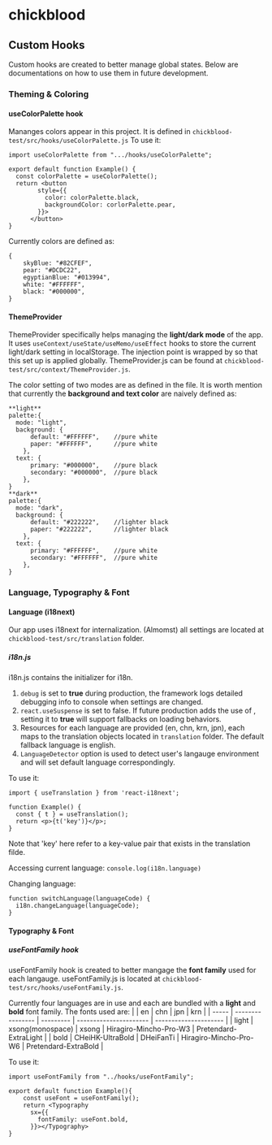 # chickblood

## Custom Hooks
Custom hooks are created to better manage global states. Below are documentations on how to use them in future development.

### Theming & Coloring
#### useColorPalette hook 
Mananges colors appear in this project. It is defined in ```chickblood-test/src/hooks/useColorPalette.js```
To use it:
```
import useColorPalette from ".../hooks/useColorPalette";

export default function Example() {
  const colorPalette = useColorPalette();
  return <button
        style={{
          color: colorPalette.black,
          backgroundColor: corlorPalette.pear,
        }}>
      </button>
}
```
Currently colors are defined as: 
```
{
    skyBlue: "#82CFEF",
    pear: "#DCDC22",
    egyptianBlue: "#013994",
    white: "#FFFFFF",
    black: "#000000",
}
```

#### ThemeProvider
ThemeProvider specifically helps managing the **light/dark mode** of the app. It uses ```useContext/useState/useMemo/useEffect``` hooks to store the current light/dark setting in localStorage. The injection point is wrapped by <ThemeProvider></ThemeProvider> so that this set up is applied globally. ThemeProvider.js can be found at ```chickblood-test/src/context/ThemeProvider.js```.

The color setting of two modes are as defined in the file. It is worth mention that currently the **background and text color** are naively defined as: 
```
**light**
palette:{
  mode: "light",
  background: {
      default: "#FFFFFF",    //pure white
      paper: "#FFFFFF",      //pure white
    },
  text: {
      primary: "#000000",    //pure black
      secondary: "#000000",  //pure black
    },
}
**dark**
palette:{
  mode: "dark",
  background: {
      default: "#222222",    //lighter black
      paper: "#222222",      //lighter black
    },
  text: {
      primary: "#FFFFFF",    //pure white
      secondary: "#FFFFFF",  //pure white
    },
}
```

### Language, Typography & Font
#### Language (i18next)
Our app uses i18next for internalization. (Almomst) all settings are located at ```chickblood-test/src/translation``` folder.
##### i18n.js
i18n.js contains the initializer for i18n. 
1. ```debug``` is set to **true** during production, the framework logs detailed debugging info to console when settings are changed.
2. ```react.useSuspense``` is set to false. If future production adds the use of <Suspense></Suspense>, setting it to **true** will support fallbacks on loading behaviors.
3. Resources for each language are provided (en, chn, krn, jpn), each maps to the translation objects located in ```translation``` folder. The default fallback language is english.
4. ```LanguageDetector``` option is used to detect user's langauge environment and will set default language correspondingly.

To use it:
```
import { useTranslation } from 'react-i18next';

function Example() {
  const { t } = useTranslation();
  return <p>{t('key')}</p>;
}
```
Note that 'key' here refer to a key-value pair that exists in the translation filde.

Accessing current language:
```console.log(i18n.language)```

Changing language:
```
function switchLanguage(languageCode) {
  i18n.changeLanguage(languageCode);
}
```
#### Typography & Font
##### useFontFamily hook
useFontFamily hook is created to better mangage the **font family** used for each langauge. useFontFamily.js is located at ```chickblood-test/src/hooks/useFontFamily.js```.

Currently four languages are in use and each are bundled with a **light** and **bold** font family. The fonts used are:
|       | en               | chn       | jpn                    | krn                   |
| ----- | ---------------- | --------- | ---------------------- | --------------------- |
| light | xsong(monospace) | xsong     | Hiragiro-Mincho-Pro-W3 | Pretendard-ExtraLight |
| bold  | CHeiHK-UltraBold | DHeiFanTi | Hiragiro-Mincho-Pro-W6 | Pretendard-ExtraBold  |

To use it:
```
import useFontFamily from "../hooks/useFontFamily";

export default function Example(){
    const useFont = useFontFamily();
    return <Typography
      sx={{
        fontFamily: useFont.bold,
      }}></Typography>
}
```

